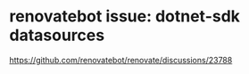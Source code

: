 # renovatebot issue: dotnet-sdk datasources
https://github.com/renovatebot/renovate/discussions/23788
